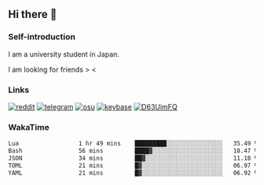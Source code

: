 ## Hi there 👋

### Self-introduction
I am a university student in Japan.

I am looking for friends > <

### Links
[![reddit](https://img.shields.io/badge/-9ZwXtPUY-f59a78.svg?logo=reddit&style=for-the-badge)](https://www.reddit.com/user/9ZwXtPUY)
[![telegram](https://img.shields.io/badge/-HDHNLGX-8bd7fc.svg?logo=telegram&style=for-the-badge)](https://telegram.me/HDHNLGX)
[![osu](https://img.shields.io/badge/-UC9HUTM3-ffadce.svg?logo=osu&style=for-the-badge)](https://osu.ppy.sh/users/36358832)
[![keybase](https://img.shields.io/badge/-LRUTXV7X-add4ff.svg?logo=keybase&style=for-the-badge)](https://keybase.io/lrutxv7x)
[![D63UimFQ](https://img.shields.io/badge/-D63UimFQ-363a45.svg?logo=x&style=for-the-badge)](https://x.com/D63UimFQ)


### WakaTime
<!--START_SECTION:waka-->

```txt
Lua                 1 hr 49 mins    █████████░░░░░░░░░░░░░░░░   35.49 %
Bash                56 mins         ████▓░░░░░░░░░░░░░░░░░░░░   18.47 %
JSON                34 mins         ██▓░░░░░░░░░░░░░░░░░░░░░░   11.18 %
TOML                21 mins         █▓░░░░░░░░░░░░░░░░░░░░░░░   06.97 %
YAML                21 mins         █▓░░░░░░░░░░░░░░░░░░░░░░░   06.92 %
```

<!--END_SECTION:waka-->

